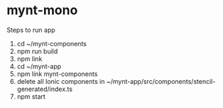 # mynt-mono
Steps to run app
1. cd ~/mynt-components
2. npm run build
3. npm link
4. cd ~/mynt-app
5. npm link mynt-components
6. delete all Ionic components in ~/mynt-app/src/components/stencil-generated/index.ts
7. npm start